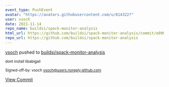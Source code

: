 ```yaml
---
event_type: PushEvent
avatar: "https://avatars.githubusercontent.com/u/814322?"
user: vsoch
date: 2021-11-14
repo_name: buildsi/spack-monitor-analysis
html_url: https://github.com/buildsi/spack-monitor-analysis/commit/e09641192d23cd7fe5e13c72e5c8d3377574872a
repo_url: https://github.com/buildsi/spack-monitor-analysis
---
```


<a href='https://github.com/vsoch' target='_blank'>vsoch</a> pushed to <a href='https://github.com/buildsi/spack-monitor-analysis' target='_blank'>buildsi/spack-monitor-analysis</a>

<small>dont install libabigail

Signed-off-by: vsoch <vsoch@users.noreply.github.com></small>

<a href='https://github.com/buildsi/spack-monitor-analysis/commit/e09641192d23cd7fe5e13c72e5c8d3377574872a' target='_blank'>View Commit</a>